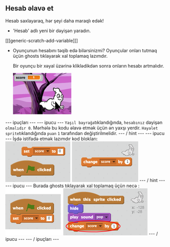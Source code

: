 ## Hesab əlavə et

Hesab saxlayaraq, hər şeyi daha maraqlı edək!

+ 'Hesab' adlı yeni bir dəyişən yaradın.

[[[generic-scratch-add-variable]]]

+ Oyunçunun hesabını təqib edə bilərsinizmi? Oyunçular onları tutmaq üçün ghosts tıklayarak xal toplamaq lazımdır.
    
    Bir oyunçu bir xəyal üzərinə kliklədikdən sonra onların hesabı artmalıdır.
    
    ![Hesab artırma](images/ghost-score-test.png)

\--- ipuçları \--- \--- ipucu \--- `Yaşıl bayrağa`tıklandığında, `hesabınız` dəyişən `olmalıdır 0`. Mərhələ bu kodu əlavə etmək üçün ən yaxşı yerdir. `Hayalet sprite`tıklandığında `puan` `1` tarafından değiştirilmelidir. \--- / hint \--- \--- ipucu \--- İşdə istifadə etmək lazımdır kod blokları: ![screenshot](images/ghost-score-blocks.png) \--- / hint \--- \--- ipucu \--- Burada ghosts tıklayarak xal toplamaq üçün necə : ![screenshot](images/ghost-score-code.png) \--- / ipucu \--- \--- / ipuçları \---